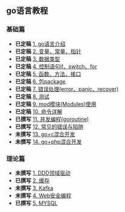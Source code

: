 ## go语言教程

### 基础篇
* **已定稿** [1. go语言介绍](basic/1/README.md)
* **已定稿** [2. 变量、常量、指针](basic/2/README.md)
* **已定稿** [3. 数据类型](basic/3/README.md)
* **已定稿** [4. 控制语句if、switch、for](basic/4/README.md)
* **已定稿** [5. 函数、方法、接口](basic/5/README.md)
* **已定稿** [6. 包package](basic/6/README.md)
* **已定稿** [7. 错误处理(error、panic、recover)](basic/7/README.md)
* **已定稿** [8. 测试](basic/8/README.md)
* **已定稿** [9. mod模块(Modules)使用](basic/9/README.md)
* **已定稿** [10. 命令详解](basic/10/README.md)
* **已撰写** [11. 并发编程(goroutine)](basic/11/README.md)
* **已撰写** [12. 常见的错误与陷阱](basic/12/README.md)
* **未撰写** [13. go+c混合开发]()
* **未撰写** [14. go+php混合开发]()

### 理论篇

* **未撰写** [1. DDD领域驱动]()
* **已撰写** [2. 缓存](dev/2)
* **未撰写** [3. Kafka]()
* **未撰写** [4. Web安全编程](dev/4)
* **已撰写** [5. MYSQL](dev/5)


